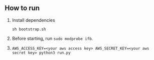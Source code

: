 ## How to run
1. Install dependencies
    ```shell
    sh bootstrap.sh
    ```
2. Before starting, run `sudo modprobe ifb`.

3. `AWS_ACCESS_KEY=<your aws access key> AWS_SECRET_KEY=<your aws secret key> python3 run.py`